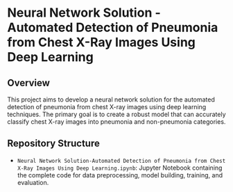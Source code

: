 # Neural Network Solution - Automated Detection of Pneumonia from Chest X-Ray Images Using Deep Learning

## Overview
This project aims to develop a neural network solution for the automated detection of pneumonia from chest X-ray images using deep learning techniques. The primary goal is to create a robust model that can accurately classify chest X-ray images into pneumonia and non-pneumonia categories.

## Repository Structure
- `Neural Network Solution-Automated Detection of Pneumonia from Chest X-Ray Images Using Deep Learning.ipynb`: Jupyter Notebook containing the complete code for data preprocessing, model building, training, and evaluation.

